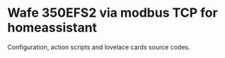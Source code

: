 # Wafe 350EFS2 via modbus TCP for homeassistant
Configuration, action scripts and lovelace cards source codes.
